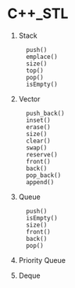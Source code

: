 # C++_STL
1. Stack

         push() 
         emplace()
         size()
         top()
         pop()
         isEmpty()
     
2. Vector
         
         push_back()
         inset()
         erase()
         size()
         clear()
         swap()
         reserve()
         front()
         back()
         pop_back()
         append()

3. Queue
      
         push()
         isEmpty()
         size()
         front()
         back()
         pop()
         
4. Priority Queue
5. Deque



